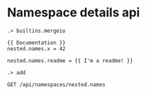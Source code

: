 # Namespace details api

```ucm:hide
.> builtins.mergeio
```

```unison
{{ Documentation }}
nested.names.x = 42

nested.names.readme = {{ I'm a readme! }}
```

```ucm
.> add
```

```api
GET /api/namespaces/nested.names
```
